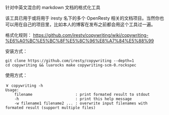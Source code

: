 
针对中英文混合的 markdown 文档的格式化工具

该工具已用于或将用于 iresty 名下的多个 OpenResty 相关的文档项目。当然你也可以用在自己的项目里，比如本人的博客在发布之前都会用这个工具过一遍。

格式化规则：
https://github.com/iresty/copywriting/wiki/copywriting-%E6%A0%BC%E5%BC%8F%E5%8C%96%E8%A7%84%E5%88%99

安装方式：
```
git clone https://github.com/iresty/copywriting --depth=1
cd copywriting && luarocks make copywriting-scm-0.rockspec
```

使用方式：
```
￥ copywriting -h
Usage:
    filename                   : print formated result to stdout
    -h                         : print this help message
    -w filename1 filename2 ... : overwrite input filenames with formated result (support multiple files)
```
